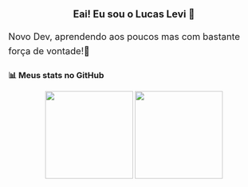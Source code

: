 <div align="center">
<h1 style="font-size: 1.4em;">Eai! Eu sou o Lucas Levi 👋</h1>
</div>

<p style="font-size: 1.3em; line-height: 1.6;">
  Novo Dev, aprendendo aos poucos mas com bastante força de vontade!🤝
</p>

### 📊 Meus stats no GitHub

<div align="center">
  <img height="176em" src="https://github-readme-stats.vercel.app/api?username=LucasL-Dev&show_icons=true&theme=dark&bg_color=151515&title_color=6c5ce7&icon_color=6c5ce7&text_color=cccccc&rank_icon=github" />
  <img
  height="176em"
  src="https://github-readme-stats.vercel.app/api/top-langs/?username=LucasL-Dev&layout=compact&langs_count=8&theme=dark&bg_color=151515&title_color=6c5ce7&text_color=cccccc"
/>

</div>
